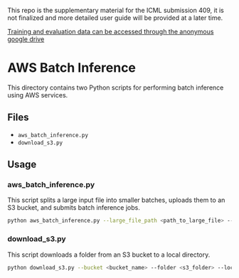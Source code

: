 This repo is the supplementary material for the ICML submission 409, it is not finalized and more detailed user guide will be provided at a later time.

[Training and evaluation data can be accessed through the anonymous google drive](https://drive.google.com/drive/folders/1ZPk9oSlZROkAV29DmgHcrhCshXB5RqXo?usp=drive_link)


# AWS Batch Inference

This directory contains two Python scripts for performing batch inference using AWS services.

## Files

- `aws_batch_inference.py`
- `download_s3.py`

## Usage

### aws_batch_inference.py

This script splits a large input file into smaller batches, uploads them to an S3 bucket, and submits batch inference jobs.

<!-- #### Command -->

```sh
python aws_batch_inference.py --large_file_path <path_to_large_file> --model_id <model_id> --role_arn <role_arn> --input_bucket <input_bucket> --output_bucket <output_bucket> --batch_size <batch_size> --min_batch_size <min_batch_size>
```

### download_s3.py

This script downloads a folder from an S3 bucket to a local directory.

```sh
python download_s3.py --bucket <bucket_name> --folder <s3_folder> --local-dir <local_directory>
```



